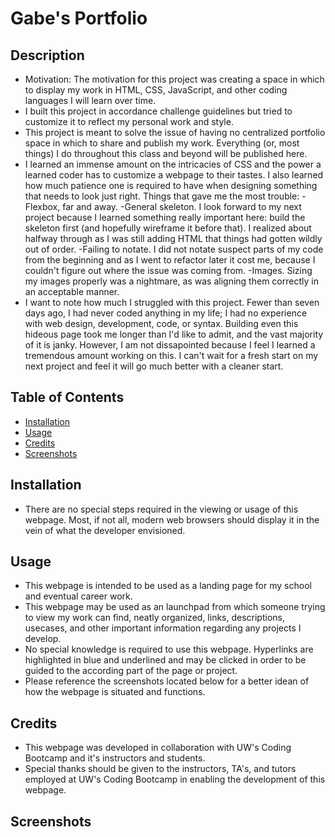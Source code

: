 # Gabe's Portfolio

## Description

- Motivation: The motivation for this project was creating a space in which to display my work in HTML, CSS, JavaScript, and other coding languages I will learn over time.
- I built this project in accordance challenge guidelines but tried to customize it to reflect my personal work and style.
- This project is meant to solve the issue of having no centralized portfolio space in which to share and publish my work. Everything (or, most things) I do throughout this class and beyond will be published here.
- I learned an immense amount on the intricacies of CSS and the power a learned coder has to customize a webpage to their tastes. I also learned how much patience one is required to have when designing something that needs to look just right. Things that gave me the most trouble:
  -Flexbox, far and away.
  -General skeleton. I look forward to my next project because I learned something really important here: build the skeleton first (and hopefully wireframe it before that). I realized about halfway through as I was still adding HTML that things had gotten wildly out of order.
  -Failing to notate. I did not notate suspect parts of my code from the beginning and as I went to refactor later it cost me, because I couldn't figure out where the issue was coming from.
  -Images. Sizing my images properly was a nightmare, as was aligning them correctly in an acceptable manner.
- I want to note how much I struggled with this project. Fewer than seven days ago, I had never coded anything in my life; I had no experience with web design, development, code, or syntax. Building even this hideous page took me longer than I'd like to admit, and the vast majority of it is janky. However, I am not dissapointed because I feel I learned a tremendous amount working on this. I can't wait for a fresh start on my next project and feel it will go much better with a cleaner start.

## Table of Contents

- [Installation](#installation)
- [Usage](#usage)
- [Credits](#credits)
- [Screenshots](#screenshots)

## Installation

- There are no special steps required in the viewing or usage of this webpage. Most, if not all, modern web browsers should display it in the vein of what the developer envisioned.

## Usage

- This webpage is intended to be used as a landing page for my school and eventual career work.
- This webpage may be used as an launchpad from which someone trying to view my work can find, neatly organized, links, descriptions, usecases, and other important information regarding any projects I develop.
- No special knowledge is required to use this webpage. Hyperlinks are highlighted in blue and underlined and may be clicked in order to be guided to the according part of the page or project.
- Please reference the screenshots located below for a better idean of how the webpage is situated and functions.

## Credits

- This webpage was developed in collaboration with UW's Coding Bootcamp and it's instructors and students.
- Special thanks should be given to the instructors, TA's, and tutors employed at UW's Coding Bootcamp in enabling the development of this webpage.

## Screenshots
